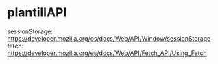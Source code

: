 # plantillAPI

sessionStorage: https://developer.mozilla.org/es/docs/Web/API/Window/sessionStorage
fetch: https://developer.mozilla.org/es/docs/Web/API/Fetch_API/Using_Fetch

